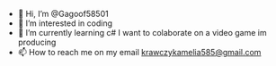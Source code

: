 - 👋 Hi, I’m @Gagoof58501
- 👀 I’m interested in coding
- 🌱 I’m currently learning c#
 I want to colaborate on a video game im producing
- 📫 How to reach me on my email krawczykamelia585@gmail.com

<!---
Gagoof58501/Gagoof58501 is a ✨ special ✨ repository because its `README.md` (this file) appears on your GitHub profile.
You can click the Preview link to take a look at your changes.
--->
